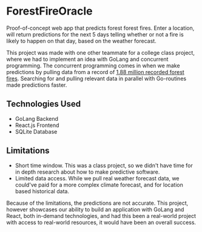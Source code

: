 # ForestFireOracle

Proof-of-concept web app that predicts forest forest fires. Enter a location, will return predictions for the next 5 days telling whether or not a fire is likely to happen on that day, based on the weather forecast.

This project was made with one other teammate for a college class project, where we had to implement an idea with GoLang and concurrent programming. The concurrent programming comes in when we make predictions by pulling data from a record of [1.88 million recorded forest fires](https://www.kaggle.com/rtatman/188-million-us-wildfires). Searching for and pulling relevant data in parallel with Go-routines made predictions faster.

## Technologies Used
- GoLang Backend
- React.js Frontend 
- SQLite Database

## Limitations
- Short time window. This was a class project, so we didn't have time for in depth research about how to make predictive software.
- Limited data access. While we pull real weather forecast data, we could've paid for a more complex climate forecast, and for location based historical data.

Because of the limitations, the predictions are not accurate. This project, however showcases our ability to build an application with GoLang and React, both in-demand technologies, and had this been a real-world project with access to real-world resources, it would have been an overall success.
